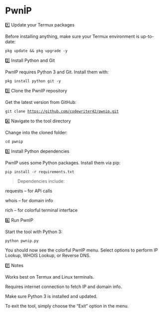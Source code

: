 # PwnİP

1️⃣ Update your Termux packages

Before installing anything, make sure your Termux environment is up-to-date:

<code>pkg update && pkg upgrade -y</code>

2️⃣ Install Python and Git

PwnIP requires Python 3 and Git. Install them with:

<code>pkg install python git -y</code>

3️⃣ Clone the PwnIP repository

Get the latest version from GitHub:

<code>git clone https://github.com/codewriter42/pwnip.git</code>

4️⃣ Navigate to the tool directory

Change into the cloned folder:

<code>cd pwnip</code>

5️⃣ Install Python dependencies

PwnIP uses some Python packages. Install them via pip:

<code>pip install -r requirements.txt</code>

> Dependencies include:

requests – for API calls

whois – for domain info

rich – for colorful terminal interface

6️⃣ Run PwnIP

Start the tool with Python 3:

<code>python pwnip.py</code>

You should now see the colorful PwnIP menu. Select options to perform IP Lookup, WHOIS Lookup, or Reverse DNS.

7️⃣ Notes

Works best on Termux and Linux terminals.

Requires internet connection to fetch IP and domain info.

Make sure Python 3 is installed and updated.

To exit the tool, simply choose the “Exit” option in the menu.
